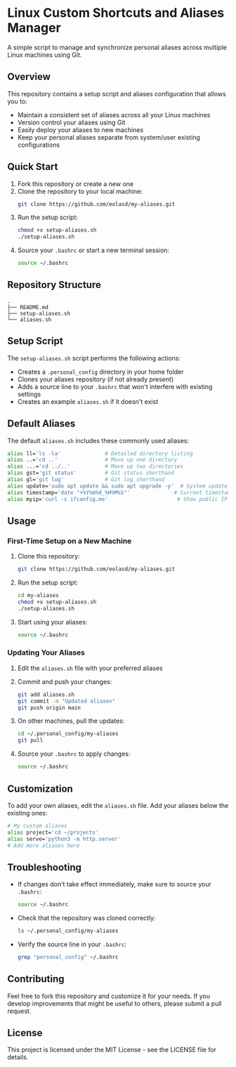 # Linux Custom Shortcuts and Aliases Manager

A simple script to manage and synchronize personal aliases across multiple Linux machines using Git.

## Overview

This repository contains a setup script and aliases configuration that allows you to:
- Maintain a consistent set of aliases across all your Linux machines
- Version control your aliases using Git
- Easily deploy your aliases to new machines
- Keep your personal aliases separate from system/user existing configurations

## Quick Start

1. Fork this repository or create a new one
2. Clone the repository to your local machine:
   ```bash
   git clone https://github.com/eolasd/my-aliases.git
   ```
3. Run the setup script:
   ```bash
   chmod +x setup-aliases.sh
   ./setup-aliases.sh
   ```
4. Source your `.bashrc` or start a new terminal session:
   ```bash
   source ~/.bashrc
   ```

## Repository Structure

```
.
├── README.md
├── setup-aliases.sh
└── aliases.sh
```

## Setup Script

The `setup-aliases.sh` script performs the following actions:
- Creates a `.personal_config` directory in your home folder
- Clones your aliases repository (if not already present)
- Adds a source line to your `.bashrc` that won't interfere with existing settings
- Creates an example `aliases.sh` if it doesn't exist

## Default Aliases

The default `aliases.sh` includes these commonly used aliases:
```bash
alias ll='ls -la'              # Detailed directory listing
alias ..='cd ..'               # Move up one directory
alias ...='cd ../..'           # Move up two directories
alias gst='git status'         # Git status shorthand
alias gl='git log'             # Git log shorthand
alias update='sudo apt update && sudo apt upgrade -y'  # System update
alias timestamp='date "+%Y%m%d_%H%M%S"'              # Current timestamp
alias myip='curl -s ifconfig.me'                      # Show public IP
```

## Usage

### First-Time Setup on a New Machine

1. Clone this repository:
   ```bash
   git clone https://github.com/eolasd/my-aliases.git
   ```

2. Run the setup script:
   ```bash
   cd my-aliases
   chmod +x setup-aliases.sh
   ./setup-aliases.sh
   ```

3. Start using your aliases:
   ```bash
   source ~/.bashrc
   ```

### Updating Your Aliases

1. Edit the `aliases.sh` file with your preferred aliases
2. Commit and push your changes:
   ```bash
   git add aliases.sh
   git commit -m "Updated aliases"
   git push origin main
   ```

3. On other machines, pull the updates:
   ```bash
   cd ~/.personal_config/my-aliases
   git pull
   ```

4. Source your `.bashrc` to apply changes:
   ```bash
   source ~/.bashrc
   ```

## Customization

To add your own aliases, edit the `aliases.sh` file. Add your aliases below the existing ones:

```bash
# My custom aliases
alias project='cd ~/projects'
alias serve='python3 -m http.server'
# Add more aliases here
```

## Troubleshooting

- If changes don't take effect immediately, make sure to source your `.bashrc`:
  ```bash
  source ~/.bashrc
  ```
- Check that the repository was cloned correctly:
  ```bash
  ls ~/.personal_config/my-aliases
  ```
- Verify the source line in your `.bashrc`:
  ```bash
  grep "personal_config" ~/.bashrc
  ```

## Contributing

Feel free to fork this repository and customize it for your needs. If you develop improvements that might be useful to others, please submit a pull request.

## License

This project is licensed under the MIT License - see the LICENSE file for details.
